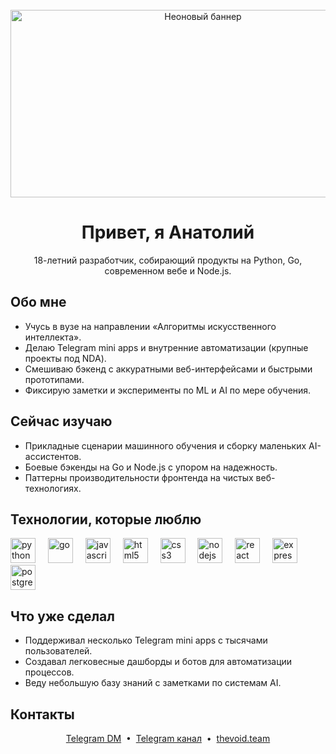 ﻿<br clear="both">

<div align="center">
  <img height="300" width="600" src="https://user-images.githubusercontent.com/74038190/225813708-98b745f2-7d22-48cf-9150-083f1b00d6c9.gif" alt="Неоновый баннер" />
</div>

<h1 align="center">Привет, я Анатолий</h1>

<p align="center">
  18-летний разработчик, собирающий продукты на Python, Go, современном вебе и Node.js.
</p>

## Обо мне
- Учусь в вузе на направлении «Алгоритмы искусственного интеллекта».
- Делаю Telegram mini apps и внутренние автоматизации (крупные проекты под NDA).
- Смешиваю бэкенд с аккуратными веб-интерфейсами и быстрыми прототипами.
- Фиксирую заметки и эксперименты по ML и AI по мере обучения.

## Сейчас изучаю
- Прикладные сценарии машинного обучения и сборку маленьких AI-ассистентов.
- Боевые бэкенды на Go и Node.js с упором на надежность.
- Паттерны производительности фронтенда на чистых веб-технологиях.

## Технологии, которые люблю
<div align="left">
  <img src="https://cdn.jsdelivr.net/gh/devicons/devicon/icons/python/python-original.svg" height="40" alt="python" />
  <img width="12" />
  <img src="https://cdn.jsdelivr.net/gh/devicons/devicon/icons/go/go-original.svg" height="40" alt="go" />
  <img width="12" />
  <img src="https://cdn.jsdelivr.net/gh/devicons/devicon/icons/javascript/javascript-original.svg" height="40" alt="javascript" />
  <img width="12" />
  <img src="https://cdn.jsdelivr.net/gh/devicons/devicon/icons/html5/html5-original.svg" height="40" alt="html5" />
  <img width="12" />
  <img src="https://cdn.jsdelivr.net/gh/devicons/devicon/icons/css3/css3-original.svg" height="40" alt="css3" />
  <img width="12" />
  <img src="https://cdn.jsdelivr.net/gh/devicons/devicon/icons/nodejs/nodejs-original.svg" height="40" alt="nodejs" />
  <img width="12" />
  <img src="https://cdn.jsdelivr.net/gh/devicons/devicon/icons/react/react-original.svg" height="40" alt="react" />
  <img width="12" />
  <img src="https://skillicons.dev/icons?i=express" height="40" alt="express" />
  <img width="12" />
  <img src="https://skillicons.dev/icons?i=postgres" height="40" alt="postgresql" />
</div>

## Что уже сделал
- Поддерживал несколько Telegram mini apps с тысячами пользователей.
- Создавал легковесные дашборды и ботов для автоматизации процессов.
- Веду небольшую базу знаний с заметками по системам AI.

## Контакты
<div align="center">
  <a href="https://t.me/n1s01" target="_blank">Telegram DM</a>
  &nbsp;&bull;&nbsp;
  <a href="https://t.me/the_void_dev" target="_blank">Telegram канал</a>
  &nbsp;&bull;&nbsp;
  <a href="https://thevoid.team" target="_blank">thevoid.team</a>
</div>


